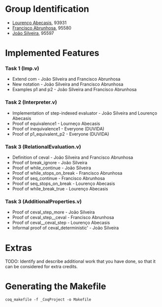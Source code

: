 # Group Identification
- [Lourenço Abecasis](lourenco.abecasis@tecnico.ulisboa.pt), 93931
- [Francisco Abrunhosa](francisco.abrunhosa@tecnico.ulisboa.pt), 95580
- [João Silveira](joao.freixial.silveira@tecnico.ulisboa.pt), 95597

# Implemented Features
### Task 1 (Imp.v)
- Extend com - João Silveira and Francisco Abrunhosa
- New notation - João Silveira and Francisco Abrunhosa
- Examples p1 and p2 - João Silveira and Francisco Abrunhosa

### Task 2 (Interpreter.v)
- Implementation of step-indexed evaluator - João Silveira and Lourenço Abecasis
- Proof of equivalence1 - Lourneço Abecasis
- Proof of inequivalence1 - Everyone (DUVIDA)
- Proof of p1_equivalent_p2 - Everyone (DUVIDA)

### Task 3 (RelationalEvaluation.v)
- Definition of ceval - João Silveira and Francisco Abrunhosa
- Proof of break_ignore - João Silveira
- Proof of while_continue - João Silveira
- Proof of while_stops_on_break - Francisco Abrunhosa
- Proof of seq_continue - Francisco Abrunhosa
- Proof of seq_stops_on_break - Lourenço Abecasis
- Proof of while_break_true - Lourenço Abecasis

### Task 3 (AdditionalProperties.v)
- Proof of ceval_step_more - João Silveira
- Proof of ceval_step__ceval - Francisco Abrunhosa
- Proof of ceval__ceval_step - Lourenço Abecasis
- Informal proof of ceval_deterministic' - João Silveira

# Extras
TODO: Identify and describe additional work that you have done,
      so that it can be considered for extra credits.

# Generating the Makefile
```
coq_makefile -f _CoqProject -o Makefile
```